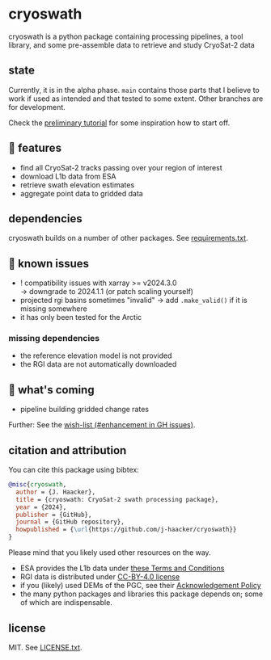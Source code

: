 # cryoswath

cryoswath is a python package containing processing pipelines, a tool
library, and some pre-assemble data to retrieve and study CryoSat-2 data

## state

Currently, it is in the alpha phase. `main` contains those parts that I
believe to work if used as intended and that tested to some
extent. Other branches are for development.

Check the [preliminary tutorial](https://github.com/j-haacker/cryoswath/blob/main/scripts/tutorial.ipynb)
for some inspiration how to start off.

## 🚀 features

- find all CryoSat-2 tracks passing over your region of interest
- download L1b data from ESA
- retrieve swath elevation estimates
- aggregate point data to gridded data

## dependencies

cryoswath builds on a number of other packages. See
[requirements.txt](https://github.com/j-haacker/cryoswath/blob/main/requirements.txt).

## 🐛 known issues

- ! compatibility issues with xarray >= v2024.3.0  
    -> downgrade to 2024.1.1 (or patch scaling yourself)
- projected rgi basins sometimes "invalid"
    -> add `.make_valid()` if it is missing somewhere
- it has only been tested for the Arctic

### missing dependencies

- the reference elevation model is not provided
- the RGI data are not automatically downloaded

## 🎯 what's coming

- pipeline building gridded change rates

Further: See the [wish-list (#enhancement in GH issues)](https://github.com/j-haacker/cryoswath/labels/enhancement).

## citation and attribution

You can cite this package using bibtex:

```bibtex
@misc{cryoswath,
  author = {J. Haacker},
  title = {cryoswath: CryoSat-2 swath processing package},
  year = {2024},
  publisher = {GitHub},
  journal = {GitHub repository},
  howpublished = {\url{https://github.com/j-haacker/cryoswath}}
}
```

Please mind that you likely used other resources on the way.

- ESA provides the L1b data under [these Terms and Conditions](https://github.com/j-haacker/cryoswath/blob/main/data/L1b/Terms-and-Conditions-for-the-use-of-ESA-Data.pdf)
- RGI data is distributed under [CC-BY-4.0 license](https://creativecommons.org/licenses/by/4.0/)
- if you (likely) used DEMs of the PGC, see their [Acknowledgement Policy](https://www.pgc.umn.edu/guides/user-services/acknowledgement-policy/)
- the many python packages and libraries this package depends on; some of which are indispensable.

## license

MIT. See [LICENSE.txt](https://github.com/j-haacker/cryoswath/blob/main/LICENSE.txt).
